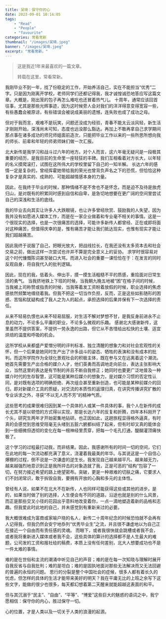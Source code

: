 ```yaml
---
title: 吴琦：保守你的心
date: 2023-09-01 10:14:05
tags: 
    - "Read"
    - "People"
    - "favourite"
categories: 常看常新
thumbnail: "/images/吴琦.jpeg"
banner: "/images/吴琦.jpeg"
excerpt: "常看常新。"
---
```


> 这是我近1年来最喜欢的一篇文章。
>
> 转载在这里，常看常新。



我刚毕业不到一年，找了份稳定的工作，开始养活自己，实在不能担当“优秀”二字。只是因为刚离开学校，老师同学们还都记得我，我才诚惶诚恐地答应写这篇文章。大概是，刚出笼的包子再怎么难吃也还冒着热气儿。 十周年，通常应该回首往事，尤其是那些光辉事迹，因为这时候旁人会对我们的洋洋得意变得宽容一些，有些愚蠢会被原谅，有些错误会被说成美丽的遗憾，连失败也成了成功之母。

但对于我而言，艰难不是玩笑，问题还没成为经验，青春不能太云淡风轻，新生活才刚刚开始，深浅尚未可知，态度也远没那么豁达。再加上不敢再拿自己求学期间那点事在诸多成功的师兄师姐面前造次，只能把毕业工作以来的一些所思所想向我的师长、前辈和年轻的师弟师妹们做一次汇报。

北大新传是我学习和战斗过六年的地方。对个人而言，这六年毫无疑问是一段极其重要的经历，是我目前的生命里一座轻狂的丰碑。我们互相看着对方长大，以年轻的名义摸爬滚打，试图在这所伟大的学校里留下自己的一知半解。 长达六年的感情一定是复杂的，曾经挥霍她带给我的荣光也曾背负声名之下的恐慌，但恰恰这种复杂才是真实的、成熟的、可能超越情感本身的力量。

因此，在我终于毕业的时候，那种情绪不是不舍也不是怀念，而是迫不及待是放虎归山，是对既有的积累同时感到自信和自卑，是急切地想要在更广阔的空间里尝试自己的深浅和生活的底线。

我的毕业去向其实让许多人大跌眼镜，也让许多曾经欣赏、鼓励我的人失望，因为我并没有如愿进入媒体工作，而是在一家企业做着和专业毫不相关的事情。这是一个很现实的选择，也是一次很痛苦的选择，可能许多新传人都曾经、正在或即将面对这种痛苦，但值得庆幸的是，惟有痛苦才能让我们抵达现实，也惟有现实才能让我们超越痛苦。

因此我终于说服了自己，把眼光放大，把战线拉长，在我还没有太多资本去和社会交易之前，做出这样一次尝试也许并不算是完全意义上的妥协。 求学时很容易对这个时代慷慨陈词甚至破口大骂，而进入社会的重要一课恰恰在于：在发言的同时反观自身，将自我代入的批判逻辑。

因此，现在的我，低着头、伸出手，摸一摸生活粗糙不平的质感，重拾面对日常生活的勇气。 当我挤地铁上下班的时候，当我朝九晚五地被“困”在格子间的时候，当我被上司称赞或指责的时候，当我等着发工资盼着放假的时候，职业选择的焦虑感依然频繁地缠绕着我。但我不把这一切当作负担，反而，正是这些如影随形的困惑、苦恼和犹疑构成了我人之为人的起点，承担选择的后果并保有下一次选择的责任。

从来不轻易仇恨也从来不轻易屈服，对生活不解对梦想不甘，是我反身前进永不止息的动力，不论多么平庸的职业，不论多么微观的乐趣。 感谢北大感谢新传，这里虽然不提供答案，不提供一劳永逸的出路，但它从不吝惜给出松快的土壤、适宜烘焙的温度和呼吸的机会。

这所学校从来都盛产爱憎分明的评判标准、独立清醒的想象力和对社会宏观性的关怀，但一个后果是她同时生产出了许多战斗的姿态、牺牲的表演和没有成本的批判。而这所学院作为全球化景观社会的积极主体，既在参与又在远离着这个潮流。她首先需要生产出合格的媒介人才，他们英勇而高调地走向前台，表达主张影响大众，当然这里的表达是有节制的并且不断自我修正；她同时也要更广泛地普及一种媒介时代的生存智慧，这可能是某种后媒介的想象力，是对媒介习惯的否定性认同，是对既有选项的明确拒绝、再次组合甚至重新创造，也可能是某种前媒介的回归，即对新媒介工具的质疑，对交流的本质性的返璞归真，在讲究传播讲究扩散的专业诉求之外，寻获“不以无人而不芳”的精神气质。

 这些思考的成果很难归因到某一个具体的人或某一件具体的事，我个人在新传的成长尤其不是以顿悟的方式得以实现，那是长达六年的反复和折腾，四年本科刚开了个头，研究生两年才开始密集地钻研。也正因如此，这趟旅程显得格外逼真，有时真的会感觉到思维受阻毫无头绪到五脏六腑都纠结了起来，但有时却又真的能体会到一些细微但透彻的变化在每一根神经里贯穿，把每一个毛孔打通，醍醐灌顶痛快极了。

这个学习的过程最打动我，而非结果。因此，我感谢所有的时间一切的空间，它们在此地的每一次流动都充满了意义，浇灌着我最美的年华。与其说这是一个自信心爆棚的过程，倒不说是一次谦虚的逆生长。我发现自己越来越平凡、越来越无力，越来越强烈地意识到正是我所抨击的对象造就了我，正是可恶的“结构”包容了一切，在努力接近希望的路上绝望密布。突破，更是一种艰难的切肤之痛，它要求人们不封闭常识，敢于拆毁自我，要拥有开放的心胸和多元的主体性。

 曾经有人说，如果不在北大不在新传，人也同样可能获得这些或其他的进步。是的，如果当时做了别的选择，人生便会有不同的道路，沿途也就是别的什么风景，而正是那些交叉小径的花园出乎意料地改变着你，一点一滴地塑造着新的品格和志趣。但我爱此时此地的自己，并未感觉到有重新来过的必要。

我大概很难成为富商或家喻户晓的名人，新传二十周年纪念的时候恐怕就不会再有人记得我，但我仍然会安宁地忝列“优秀毕业生”之流，并且很不谦虚地以为自己正在接近一个自由而有责任感的灵魂。 而眼下，或者我很快就会跳槽或者我不会，或者我将重新进入媒体或者我不会，这些具体的算计的选择都不是人生最大的难题，公司发的工资和报社给的稿费，本质上没有任何差别，北大人想要成功也不是一件太难的事情。

难的是在世俗和主流的潮涌中听见自己的声音；难的是在每一次知晓与理解时展开自我反省与自我批判；难的是坦白；难的是固执地面对那些无法解决而又无法回避的普遍的永恒的问题。 思行的分裂是整个中国社会的症候，很多人都有着长久的忧虑，但怎样的具体的生活才能带来美好的明天？我在平庸无比的上班之余写下这些文字，能做的很少也很多，每天都幻想着第二天醒来就能超越这表面的和平。

但与其沉溺于“民主”、“自由”、“平等”、“博爱”这些巨大的魅惑的语词之中，我宁愿相信：保守你的内心，胜过保守一切。

心的位置，才是人类以及一切关于人类的浪漫的起源。
